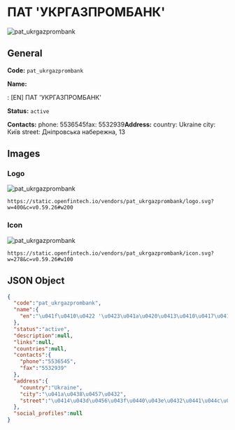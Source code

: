 
# ПАТ 'УКРГАЗПРОМБАНК' 
![pat_ukrgazprombank](https://static.openfintech.io/vendors/pat_ukrgazprombank/logo.svg?w=400&c=v0.59.26#w200)  

## General 
 
**Code:** `pat_ukrgazprombank` 
 
**Name:** 
 
:	[EN] ПАТ 'УКРГАЗПРОМБАНК' 
 
**Status:** `active` 
 
**Contacts:** 
phone: 5536545fax: 5532939**Address:** 
country: Ukraine 
city: Київ 
street: Дніпровська набережна, 13 

## Images 

### Logo 
 
![pat_ukrgazprombank](https://static.openfintech.io/vendors/pat_ukrgazprombank/logo.svg?w=400&c=v0.59.26#w200)  

```
https://static.openfintech.io/vendors/pat_ukrgazprombank/logo.svg?w=400&c=v0.59.26#w200
```  

### Icon 
 
![pat_ukrgazprombank](https://static.openfintech.io/vendors/pat_ukrgazprombank/icon.svg?w=278&c=v0.59.26#w100)  

```
https://static.openfintech.io/vendors/pat_ukrgazprombank/icon.svg?w=278&c=v0.59.26#w100
```  

## JSON Object 

```json
{
  "code":"pat_ukrgazprombank",
  "name":{
    "en":"\u041f\u0410\u0422 '\u0423\u041a\u0420\u0413\u0410\u0417\u041f\u0420\u041e\u041c\u0411\u0410\u041d\u041a'"
  },
  "status":"active",
  "description":null,
  "links":null,
  "countries":null,
  "contacts":{
    "phone":"5536545",
    "fax":"5532939"
  },
  "address":{
    "country":"Ukraine",
    "city":"\u041a\u0438\u0457\u0432",
    "street":"\u0414\u043d\u0456\u043f\u0440\u043e\u0432\u0441\u044c\u043a\u0430 \u043d\u0430\u0431\u0435\u0440\u0435\u0436\u043d\u0430, 13"
  },
  "social_profiles":null
}
```  
